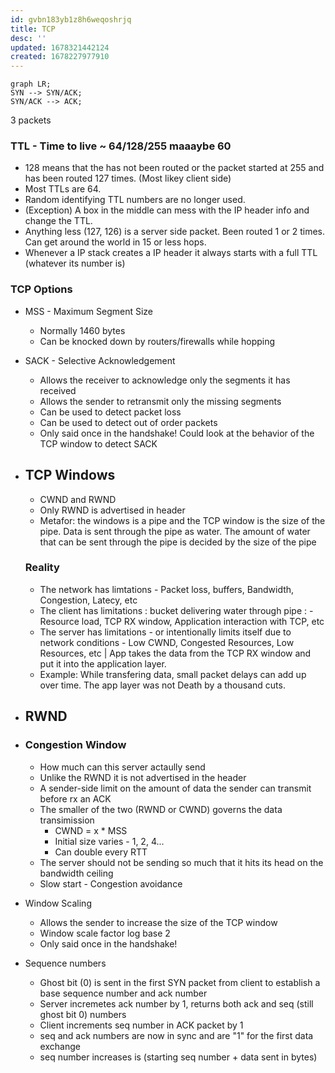 ```yaml
---
id: gvbn183yb1z8h6weqoshrjq
title: TCP
desc: ''
updated: 1678321442124
created: 1678227977910
---
```


```mermaid
graph LR;
SYN --> SYN/ACK;
SYN/ACK --> ACK;
```
3 packets

### TTL - Time to live ~ 64/128/255 maaaybe 60

- 128 means that the has not been routed or the packet started at 255 and has been routed 127 times. (Most likey client side)
- Most TTLs are 64. 
- Random identifying TTL numbers are no longer used.
- (Exception) A box in the middle can mess with the IP header info and change the TTL.
- Anything less (127, 126) is a server side packet. Been routed 1 or 2 times. Can get around the world in 15 or less hops.
- Whenever a IP stack creates a IP header it always starts with a full TTL (whatever its number is)

### TCP Options


- MSS - Maximum Segment Size
    - Normally 1460 bytes
    - Can be knocked down by routers/firewalls while hopping 


- SACK - Selective Acknowledgement
    - Allows the receiver to acknowledge only the segments it has received
    - Allows the sender to retransmit only the missing segments
    - Can be used to detect packet loss
    - Can be used to detect out of order packets
    - Only said once in the handshake! Could look at the behavior of the TCP window to detect SACK
    
- ## TCP Windows
    - CWND and RWND
    - Only RWND is advertised in header
    - Metafor: the windows is a pipe and the TCP window is the size of the pipe. Data is sent through the pipe as water. The amount of water that can be sent through the pipe is decided by the size of the pipe
    ### Reality
    - The network has limtations - Packet loss, buffers, Bandwidth, Congestion, Latecy, etc
    - The client has limitations : bucket delivering water through pipe : - Resource load, TCP RX window, Application interaction with TCP, etc
    - The server has limitations - or intentionally limits itself due to network conditions - Low CWND, Congested Resources, Low Resources, etc | App takes the data from the TCP RX window and put it into the application layer. 
    - Example: While transfering data, small packet delays can add up over time. The app layer was not  Death by a thousand cuts. 
    
- RWND
    - 


- ### Congestion Window
    - How much can this server actaully send
    - Unlike the RWND it is not advertised in the header
    - A sender-side limit on the amount of data the sender can transmit before rx an ACK
    - The smaller of the two (RWND or CWND) governs the data transimission
        - CWND = x * MSS
        - Initial size varies - 1, 2, 4...
        - Can double every RTT
    - The server should not be sending so much that it hits its head on the bandwidth ceiling
    - Slow start - Congestion avoidance 
    
- Window Scaling
    - Allows the sender to increase the size of the TCP window
    - Window scale factor log base 2
    - Only said once in the handshake!

- Sequence numbers 
    - Ghost bit (0) is sent in the first SYN packet from client to establish a base sequence number and ack number
    - Server incremetes ack number by 1, returns both ack and seq (still ghost bit 0) numbers
    - Client increments seq number in ACK packet by 1
    - seq and ack numbers are now in sync and are "1" for the first data exchange
    - seq number increases is (starting seq number + data sent in bytes)

